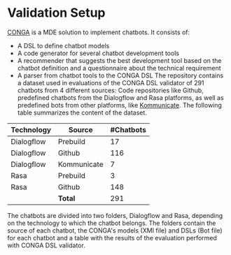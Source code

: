 # Validation Setup
[CONGA](https://saraperezsoler.github.io/CONGA/) is a MDE solution to implement chatbots. It consists of:
- A DSL to define chatbot models
- A code generator for several chatbot development tools
- A recommender that suggests the best development tool based on the chatbot definition and a questionnaire about the technical requirement
- A parser from chatbot tools to the CONGA DSL
The repository contains a dataset used in evaluations of the CONGA DSL validator of 291 chatbots from 4 different sources: Code repositories like Github, predefined chatbots from the Dialogflow and Rasa platforms, as well as predefined bots from other platforms, like [Kommunicate](https://www.kommunicate.io/). The following table summarizes the content of the dataset.


| **Technology** | **Source**  | **#Chatbots** |
|----------------|-------------|---------------|
| Dialogflow     | Prebuild    | 17            |
| Dialogflow     | Github      | 116           |
| Dialogflow     | Kommunicate | 7             |
| Rasa           | Prebuild    | 3             |
| Rasa           | Github      | 148           |
|                | **Total**   | 291           |

The chatbots are divided into two folders, Dialogflow and Rasa, depending on the technology to which the chatbot belongs. The folders contain the source of each chatbot, the CONGA's models (XMI file) and DSLs (Bot file) for each chatbot and a table with the results of the evaluation performed with CONGA DSL validator.

